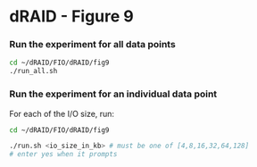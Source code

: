 # dRAID - Figure 9

### Run the experiment for all data points
```Bash
cd ~/dRAID/FIO/dRAID/fig9
./run_all.sh
```

### Run the experiment for an individual data point

For each of the I/O size, run:
```Bash
cd ~/dRAID/FIO/dRAID/fig9

./run.sh <io_size_in_kb> # must be one of [4,8,16,32,64,128]
# enter yes when it prompts
```
